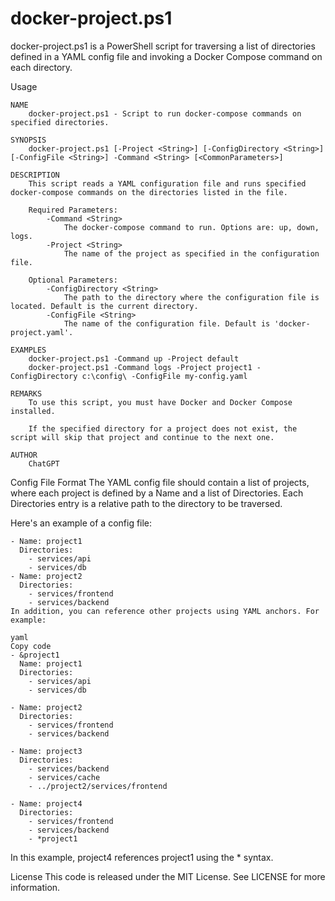 # docker-project.ps1
docker-project.ps1 is a PowerShell script for traversing a list of directories defined in a YAML config file and invoking a Docker Compose command on each directory.

Usage
```
NAME
    docker-project.ps1 - Script to run docker-compose commands on specified directories.

SYNOPSIS
    docker-project.ps1 [-Project <String>] [-ConfigDirectory <String>] [-ConfigFile <String>] -Command <String> [<CommonParameters>]

DESCRIPTION
    This script reads a YAML configuration file and runs specified docker-compose commands on the directories listed in the file.

    Required Parameters:
        -Command <String>
            The docker-compose command to run. Options are: up, down, logs.
        -Project <String>
            The name of the project as specified in the configuration file.

    Optional Parameters:
        -ConfigDirectory <String>
            The path to the directory where the configuration file is located. Default is the current directory.
        -ConfigFile <String>
            The name of the configuration file. Default is 'docker-project.yaml'.

EXAMPLES
    docker-project.ps1 -Command up -Project default
    docker-project.ps1 -Command logs -Project project1 -ConfigDirectory c:\config\ -ConfigFile my-config.yaml

REMARKS
    To use this script, you must have Docker and Docker Compose installed.

    If the specified directory for a project does not exist, the script will skip that project and continue to the next one.

AUTHOR
    ChatGPT

```

Config File Format
The YAML config file should contain a list of projects, where each project is defined by a Name and a list of Directories. Each Directories entry is a relative path to the directory to be traversed.

Here's an example of a config file:

```
- Name: project1
  Directories:
    - services/api
    - services/db
- Name: project2
  Directories:
    - services/frontend
    - services/backend
In addition, you can reference other projects using YAML anchors. For example:

yaml
Copy code
- &project1
  Name: project1
  Directories:
    - services/api
    - services/db

- Name: project2
  Directories:
    - services/frontend
    - services/backend

- Name: project3
  Directories:
    - services/backend
    - services/cache
    - ../project2/services/frontend

- Name: project4
  Directories:
    - services/frontend
    - services/backend
    - *project1
```
In this example, project4 references project1 using the * syntax.

License
This code is released under the MIT License. See LICENSE for more information.
